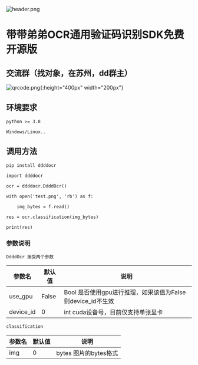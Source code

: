 ![header.png](https://z3.ax1x.com/2021/07/02/R6Ih28.jpg)

# 带带弟弟OCR通用验证码识别SDK免费开源版

## 交流群（找对象，在苏州，dd群主）


![qrcode.png](http://cdn.wenanzhe.com/mmqrcode1639968409395.png){:height="400px" width="200px"}

## 环境要求

`python >= 3.8`

`Windows/Linux..`

## 调用方法

`pip install ddddocr`

```
import ddddocr

ocr = ddddocr.DdddOcr()

with open('test.png', 'rb') as f:

    img_bytes = f.read()

res = ocr.classification(img_bytes)

print(res)
```

### 参数说明

`DdddOcr 接受两个参数`

|  参数名   | 默认值  | 说明  |
|  ----  | ----  | ----  |
| use_gpu  | False | Bool    是否使用gpu进行推理，如果该值为False则device_id不生效 |
| device_id  | 0 | int cuda设备号，目前仅支持单张显卡 |

`classification`

|  参数名   | 默认值  | 说明  |
|  ----  | ----  | ----  |
| img  | 0 | bytes 图片的bytes格式 |
